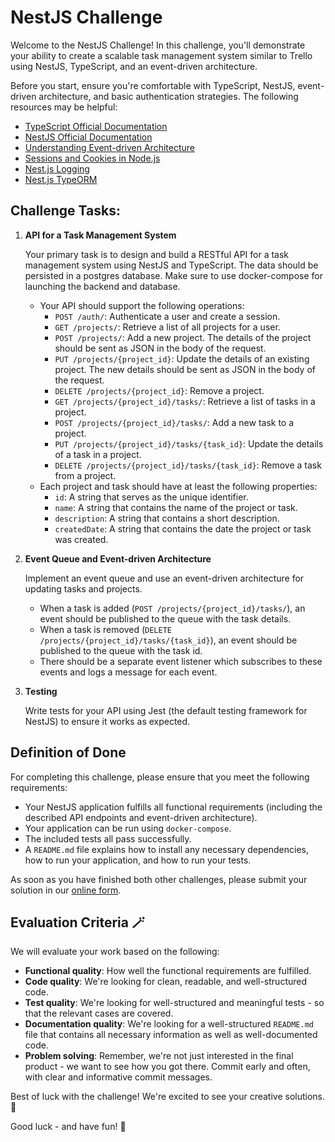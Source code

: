 # NestJS Challenge

Welcome to the NestJS Challenge! In this challenge, you'll demonstrate your ability to create a scalable task management
system similar to Trello using NestJS, TypeScript, and an event-driven architecture.

Before you start, ensure you're comfortable with TypeScript, NestJS, event-driven architecture, and basic authentication
strategies. The following resources may be helpful:

- [TypeScript Official Documentation](https://www.typescriptlang.org/docs/)
- [NestJS Official Documentation](https://docs.nestjs.com/)
- [Understanding Event-driven Architecture](https://docs.nestjs.com/techniques/events)
- [Sessions and Cookies in Node.js](https://docs.nestjs.com/security/authentication)
- [Nest.js Logging](https://docs.nestjs.com/techniques/logger)
- [Nest.js TypeORM](https://docs.nestjs.com/techniques/database)

## Challenge Tasks:

1. **API for a Task Management System**

   Your primary task is to design and build a RESTful API for a task management system using NestJS and TypeScript. The
   data should be persisted in a postgres database. Make sure to use docker-compose for launching the backend and
   database.

    - Your API should support the following operations:
        - `POST /auth/`: Authenticate a user and create a session.
        - `GET /projects/`: Retrieve a list of all projects for a user.
        - `POST /projects/`: Add a new project. The details of the project should be sent as JSON in the body of the
          request.
        - `PUT /projects/{project_id}`: Update the details of an existing project. The new details should be sent as
          JSON in the body of the request.
        - `DELETE /projects/{project_id}`: Remove a project.
        - `GET /projects/{project_id}/tasks/`: Retrieve a list of tasks in a project.
        - `POST /projects/{project_id}/tasks/`: Add a new task to a project.
        - `PUT /projects/{project_id}/tasks/{task_id}`: Update the details of a task in a project.
        - `DELETE /projects/{project_id}/tasks/{task_id}`: Remove a task from a project.
    - Each project and task should have at least the following properties:
        - `id`: A string that serves as the unique identifier.
        - `name`: A string that contains the name of the project or task.
        - `description`: A string that contains a short description.
        - `createdDate`: A string that contains the date the project or task was created.

2. **Event Queue and Event-driven Architecture**

   Implement an event queue and use an event-driven architecture for updating tasks and projects.

    - When a task is added (`POST /projects/{project_id}/tasks/`), an event should be published to the queue with the
      task details.
    - When a task is removed (`DELETE /projects/{project_id}/tasks/{task_id}`), an event should be published to the
      queue with the task id.
    - There should be a separate event listener which subscribes to these events and logs a message for each event.

3. **Testing**

   Write tests for your API using Jest (the default testing framework for NestJS) to ensure it works as expected.

## Definition of Done

For completing this challenge, please ensure that you meet the following requirements:

- Your NestJS application fulfills all functional requirements (including the described API endpoints and event-driven
  architecture).
- Your application can be run using `docker-compose`.
- The included tests all pass successfully.
- A `README.md` file explains how to install any necessary dependencies, how to run your application, and how to run
  your tests.

As soon as you have finished both other challenges, please submit your solution in our 
[online form](https://tally.so/r/w5jbp6).

## Evaluation Criteria 🪄

We will evaluate your work based on the following:

- **Functional quality**: How well the functional requirements are fulfilled.
- **Code quality**: We're looking for clean, readable, and well-structured code.
- **Test quality**: We're looking for well-structured and meaningful tests - so that the relevant cases are covered.
- **Documentation quality**: We're looking for a well-structured `README.md` file that contains all necessary 
  information as well as well-documented code.
- **Problem solving**: Remember, we're not just interested in the final product - we want to see how you got there. 
  Commit early and often, with clear and informative commit messages.

Best of luck with the challenge! We're excited to see your creative solutions. 🚀

Good luck - and have fun! 🚀